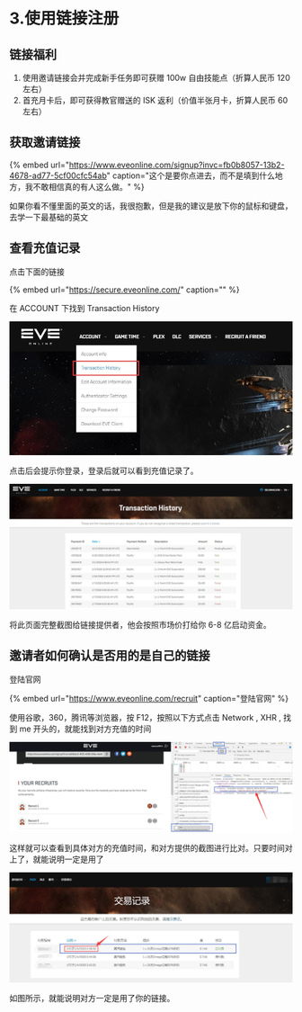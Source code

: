 # 3.使用链接注册

## 链接福利

1. 使用邀请链接会并完成新手任务即可获赠 100w 自由技能点（折算人民币 120 左右）
2. 首充月卡后，即可获得教官赠送的 ISK 返利（价值半张月卡，折算人民币 60 左右）

## 获取邀请链接

{% embed url="https://www.eveonline.com/signup?invc=fb0b8057-13b2-4678-ad77-5cf00cfc54ab" caption="这个是要你点进去，而不是填到什么地方，我不敢相信真的有人这么做。" %}

如果你看不懂里面的英文的话，我很抱歉，但是我的建议是放下你的鼠标和键盘，去学一下最基础的英文

## 查看充值记录

点击下面的链接

{% embed url="https://secure.eveonline.com/" caption="" %}

在 ACCOUNT 下找到 Transaction History

![](../.gitbook/assets/image%20%2843%29.png)

点击后会提示你登录，登录后就可以看到充值记录了。

![](../.gitbook/assets/image%20%2855%29.png)

将此页面完整截图给链接提供者，他会按照市场价打给你 6-8 亿启动资金。

## 邀请者如何确认是否用的是自己的链接

登陆官网

{% embed url="https://www.eveonline.com/recruit" caption="登陆官网" %}

使用谷歌，360，腾讯等浏览器，按 F12，按照以下方式点击 Network , XHR , 找到 me 开头的，就能找到对方充值的时间

![](../.gitbook/assets/image%20%2856%29.png)

这样就可以查看到具体对方的充值时间，和对方提供的截图进行比对。只要时间对上了，就能说明一定是用了

![](../.gitbook/assets/image%20%2820%29.png)

如图所示，就能说明对方一定是用了你的链接。

